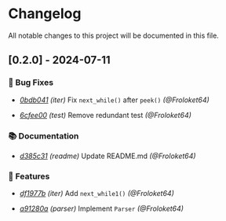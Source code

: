 # Changelog

All notable changes to this project will be documented in this file.

## [0.2.0] - 2024-07-11
### 🐛 Bug Fixes

- [_0bdb041_](https://github.com/Froloket64/peeking-iter/commit/0bdb041eab752c3acc591a2c5960793c5584d47e) _(iter)_ Fix `next_while()` after `peek()` _(@Froloket64)_

- [_6cfee00_](https://github.com/Froloket64/peeking-iter/commit/6cfee0088dc50c10d5459a8d71b631cfd886b100) _(test)_ Remove redundant test _(@Froloket64)_

### 📚 Documentation

- [_d385c31_](https://github.com/Froloket64/peeking-iter/commit/d385c319cebf4d9d76a1930323688d6febb74426) _(readme)_ Update README.md _(@Froloket64)_

### 🚀 Features

- [_df1977b_](https://github.com/Froloket64/peeking-iter/commit/df1977be35917d40986b3548eecdfc70b9589f85) _(iter)_ Add `next_while1()` _(@Froloket64)_

- [_a91280a_](https://github.com/Froloket64/peeking-iter/commit/a91280abfa86933d81f059cabdcb9c52e59a7569) _(parser)_ Implement `Parser` _(@Froloket64)_

<!-- generated by git-cliff -->
